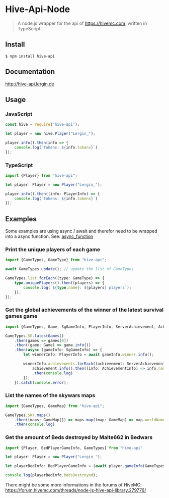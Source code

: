 # Hive-Api-Node

> A node.js wrapper for the api of https://hivemc.com, written in TypeScript.


## Install

```
$ npm install hive-api
```

## Documentation

http://hive-api.lergin.de

## Usage

### JavaScript

```js
const hive = require('hive-api');

let player = new hive.Player("Lergin_");

player.info().then(info => {
    console.log(`Tokens: ${info.tokens}`)
});
```

### TypeScript
```typescript
import {Player} from "hive-api";

let player: Player = new Player("Lergin_");

player.info().then((info: PlayerInfo) => {
    console.log(`Tokens: ${info.tokens}`)
});
```


## Examples

Some examples are using async / await and therefor need to be wrapped into a async function. See: [async_function](https://developer.mozilla.org/en-US/docs/Web/JavaScript/Reference/Statements/async_function)


### Print the unique players of each game

```typescript
import {GameTypes, GameType} from "hive-api";

await GameTypes.update(); // update the list of GameTypes

GameTypes.list.forEach((type: GameType) => {
    type.uniquePlayers().then((players) => {
        console.log(`${type.name}: ${players} players`);
    });
});
```


### Get the global achievements of the winner of the latest survival games game

```typescript
import {GameTypes, Game, SgGameInfo, PlayerInfo, ServerAchievement, AchievementInfo} from "hive-api";

GameTypes.SG.latestGames()
    .then(games => games[0])
    .then((game: Game) => game.info())
    .then(async (gameInfo: SgGameInfo) => {
        let winnerInfo: PlayerInfo = await gameInfo.winner.info();

        winnerInfo.achievements.forEach((achievement: ServerAchievement) =>{
            achievement.info().then((info: AchievementInfo) => info.name)
            .then(console.log)
        });
    }).catch(console.error);
```


### List the names of the skywars maps

```typescript
import {GameTypes, GameMap} from "hive-api";

GameTypes.SKY.maps()
    .then((maps: GameMap[]) => maps.map((map: GameMap) => map.worldName))
    .then(console.log)
```


### Get the amount of Beds destroyed by Malte662 in Bedwars

```typescript
import {Player, BedPlayerGameInfo, GameTypes} from "hive-api"

let player: Player = new Player("Lergin_");

let playerBedInfo: BedPlayerGameInfo = (await player.gameInfo(GameTypes.BED)) as BedPlayerGameInfo;

console.log(playerBedInfo.bedsDestroyed);
```


There might be some more informations in the forums of HiveMC: https://forum.hivemc.com/threads/node-js-hive-api-library.279776/ 